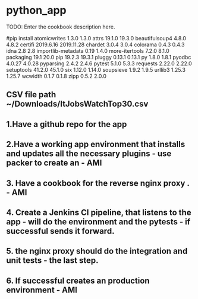 # python_app

TODO: Enter the cookbook description here.

#pip install
atomicwrites	1.3.0	1.3.0
attrs	19.1.0	19.3.0
beautifulsoup4	4.8.0	4.8.2
certifi	2019.6.16	2019.11.28
chardet	3.0.4	3.0.4
colorama	0.4.3	0.4.3
idna	2.8	2.8
importlib-metadata	0.19	1.4.0
more-itertools	7.2.0	8.1.0
packaging	19.1	20.0
pip	19.2.3	19.3.1
pluggy	0.13.1	0.13.1
py	1.8.0	1.8.1
pyodbc	4.0.27	4.0.28
pyparsing	2.4.2	2.4.6
pytest	5.1.0	5.3.3
requests	2.22.0	2.22.0
setuptools	41.2.0	45.1.0
six	1.12.0	1.14.0
soupsieve	1.9.2	1.9.5
urllib3	1.25.3	1.25.7
wcwidth	0.1.7	0.1.8
zipp	0.5.2	2.0.0
## CSV file path ~/Downloads/ItJobsWatchTop30.csv
## 1.Have a github repo for the app
## 2.Have a working app environment that installs and updates all the necessary plugins - use packer to create an - AMI
## 3. Have a cookbook for the reverse nginx proxy . - AMI
## 4. Create a Jenkins CI pipeline, that listens to the app - will do the environment and the pytests - if successful sends it forward.
## 5. the nginx proxy should do the integration and unit tests - the last step.
## 6. If successful creates an production environment - AMI
